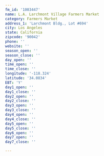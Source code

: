 ```yaml
---
fm_id: '1003447'
name: L.A. Larchmont Village Farmers Market
category: Farmers Market
address_1: 'Larchmont Bldg., Lot #694'
city: Los Angeles
state: California
zipcode: '90042'
phone: ''
website: ''
season_open: ''
season_close: ''
day_open: ''
time_open: ''
time_close: ''
longitude: '-118.324'
latitude: '34.0834'
EBT: 'Y'
day1_open: ''
day1_close: ''
day2_open: ''
day2_close: ''
day3_open: ''
day3_close: ''
day4_open: ''
day4_close: ''
day5_open: ''
day5_close: ''
day6_open: ''
day7_open: ''
day7_close: ''

---
```

